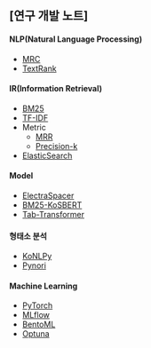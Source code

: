 ## [연구 개발 노트]

#### NLP(Natural Language Processing)
- [MRC](https://github.com/jaeyeongs/research-develpoment/tree/main/NLP/MRC)
- [TextRank](https://github.com/jaeyeongs/research-develpoment/tree/main/NLP/TextRank)

#### IR(Information Retrieval)
- [BM25](https://github.com/jaeyeongs/research-develpoment/tree/main/IR/BM25)
- [TF-IDF](https://github.com/jaeyeongs/research-develpoment/tree/main/IR/TF-IDF)
- Metric
  - [MRR](https://github.com/jaeyeongs/research-develpoment/tree/main/IR/metric/mrr)
  - [Precision-k](https://github.com/jaeyeongs/research-develpoment/tree/main/IR/metric/precisionk)
- [ElasticSearch](https://github.com/jaeyeongs/research-develpoment/tree/main/IR/ElasticSearch)

#### Model
- [ElectraSpacer](https://github.com/jaeyeongs/research-develpoment/tree/main/Model/ElectraSpacer)
- [BM25-KoSBERT](https://github.com/jaeyeongs/research-develpoment/tree/main/Model/BM25-KoSBERT)
- [Tab-Transformer]()


#### 형태소 분석
- [KoNLPy](https://github.com/jaeyeongs/research-develpoment/tree/main/%ED%98%95%ED%83%9C%EC%86%8C%20%EB%B6%84%EC%84%9D/konlpy)
- [Pynori](https://github.com/jaeyeongs/research-develpoment/tree/main/%ED%98%95%ED%83%9C%EC%86%8C%20%EB%B6%84%EC%84%9D/pynori)

#### Machine Learning
- [PyTorch](https://github.com/jaeyeongs/research-develpoment/tree/main/ML/PyTorch)
- [MLflow](https://github.com/jaeyeongs/research-develpoment/tree/main/ML/MLflow)
- [BentoML](https://github.com/jaeyeongs/research-develpoment/tree/main/ML/BentoML)
- [Optuna]()
